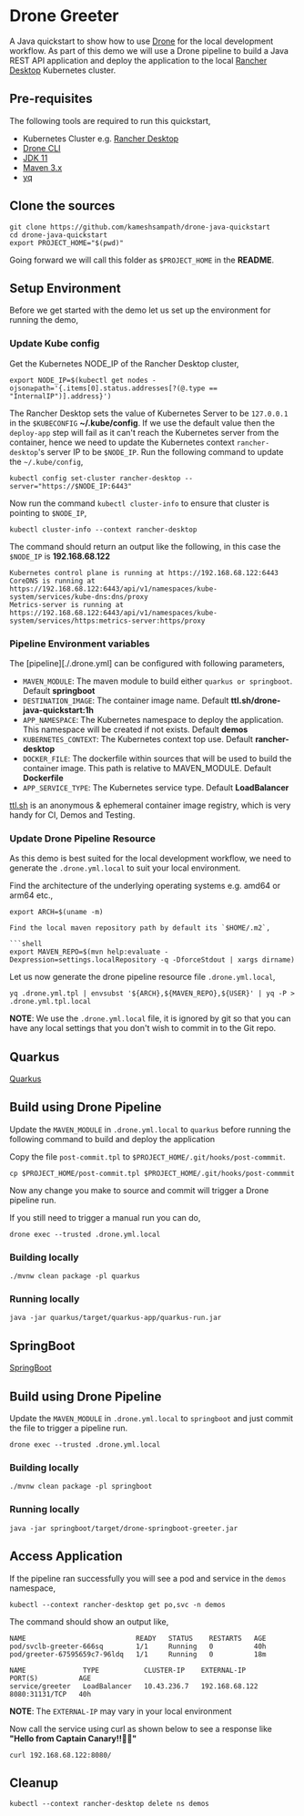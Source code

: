 # Drone Greeter

A Java quickstart to show how to use [Drone](https://drone.io) for the local development workflow. As part of this demo
we will use a Drone pipeline to build a Java REST API application and deploy the application to the
local [Rancher Desktop](https://rancherdesktop.io) Kubernetes cluster.

## Pre-requisites

The following tools are required to run this quickstart,

- Kubernetes Cluster e.g. [Rancher Desktop](https://rancherdesktop.io)
- [Drone CLI](https://docs.drone.io/cli/install/)
- [JDK 11](https://openjdk.java.net/projects/jdk/11/)
- [Maven 3.x](https://maven.apache.org/install.html)
- [yq](https://github.com/mikefarah/yq)

## Clone the sources

```shell
git clone https://github.com/kameshsampath/drone-java-quickstart
cd drone-java-quickstart
export PROJECT_HOME="$(pwd)"
```

Going forward we will call this folder as `$PROJECT_HOME` in the **README**.

## Setup Environment

Before we get started with the demo let us set up the environment for running the demo,

### Update Kube config

Get the Kubernetes NODE_IP of the Rancher Desktop cluster,

```shell
export NODE_IP=$(kubectl get nodes -ojson≥path='{.items[0].status.addresses[?(@.type == "InternalIP")].address}')
```

The Rancher Desktop sets the value of Kubernetes Server to be `127.0.0.1` in the `$KUBECONFIG` **~/.kube/config**. If we
use the default value then the `deploy-app` step will fail as it can't reach the Kubernetes server from the container,
hence we need to update the Kubernetes context `rancher-desktop`'s server IP to be `$NODE_IP`. Run the following command
to update the `~/.kube/config`,

```shell
kubectl config set-cluster rancher-desktop --server="https://$NODE_IP:6443"
```

Now run the command `kubectl cluster-info` to ensure that cluster is pointing to `$NODE_IP`,

```shell
kubectl cluster-info --context rancher-desktop
```

The command should return an output like the following, in this case the `$NODE_IP` is **192.168.68.122**

```shell
Kubernetes control plane is running at https://192.168.68.122:6443
CoreDNS is running at https://192.168.68.122:6443/api/v1/namespaces/kube-system/services/kube-dns:dns/proxy
Metrics-server is running at https://192.168.68.122:6443/api/v1/namespaces/kube-system/services/https:metrics-server:https/proxy
```

### Pipeline Environment variables

The [pipeline][./.drone.yml] can be configured with following parameters,

- `MAVEN_MODULE`:  The maven module to build either `quarkus or springboot`. Default **springboot**
- `DESTINATION_IMAGE`: The container image name. Default **ttl.sh/drone-java-quickstart:1h**
- `APP_NAMESPACE`: The Kubernetes namespace to deploy the application. This namespace will be created if not exists.
  Default **demos**
- `KUBERNETES_CONTEXT`: The Kubernetes context top use. Default **rancher-desktop**
- `DOCKER_FILE`: The dockerfile within sources that will be used to build the container image. This path is relative to
  MAVEN_MODULE. Default **Dockerfile**
- `APP_SERVICE_TYPE`: The Kubernetes service type. Default **LoadBalancer**

[ttl.sh](https://ttl.sh) is an anonymous & ephemeral container image registry, which is very handy for CI, Demos and
Testing.

### Update Drone Pipeline Resource

As this demo is best suited for the local development workflow, we need to generate the `.drone.yml.local` to suit your
local environment.

Find the architecture of the underlying operating systems e.g. amd64 or arm64 etc.,

```shell
export ARCH=$(uname -m)

Find the local maven repository path by default its `$HOME/.m2`,

```shell
export MAVEN_REPO=$(mvn help:evaluate -Dexpression=settings.localRepository -q -DforceStdout | xargs dirname)
```

Let us now generate the drone pipeline resource file `.drone.yml.local`,

```shell
yq .drone.yml.tpl | envsubst '${ARCH},${MAVEN_REPO},${USER}' | yq -P > .drone.yml.tpl.local
```

__NOTE__: We use the `.drone.yml.local` file, it is ignored by git so that you can have any local settings that you
don't wish to commit in to the Git repo.

## Quarkus

[Quarkus](./quarkus)

## Build using Drone Pipeline

Update the `MAVEN_MODULE` in `.drone.yml.local` to `quarkus` before running the following command to build and deploy
the application

Copy the file `post-commit.tpl` to `$PROJECT_HOME/.git/hooks/post-commmit`.

```shell
cp $PROJECT_HOME/post-commit.tpl $PROJECT_HOME/.git/hooks/post-commmit
```

Now any change you make to source and commit will trigger a Drone pipeline run.

If you still need to trigger a manual run you can do,

```shell
drone exec --trusted .drone.yml.local
```

### Building locally

```shell
./mvnw clean package -pl quarkus
```

### Running locally

```shell
java -jar quarkus/target/quarkus-app/quarkus-run.jar
```

## SpringBoot

[SpringBoot](./springboot)

## Build using Drone Pipeline

Update the `MAVEN_MODULE` in `.drone.yml.local` to `springboot` and just commit the file to trigger a pipeline run.

```shell
drone exec --trusted .drone.yml.local
```

### Building locally

```shell
./mvnw clean package -pl springboot
```

### Running locally

```shell
java -jar springboot/target/drone-springboot-greeter.jar
```

## Access Application

If the pipeline ran successfully you will see a pod and service in the `demos` namespace,

```shell
kubectl --context rancher-desktop get po,svc -n demos
```

The command should show an output like,

```shell
NAME                           READY   STATUS    RESTARTS   AGE
pod/svclb-greeter-666sq        1/1     Running   0          40h
pod/greeter-67595659c7-96ldq   1/1     Running   0          18m

NAME              TYPE           CLUSTER-IP    EXTERNAL-IP      PORT(S)          AGE
service/greeter   LoadBalancer   10.43.236.7   192.168.68.122   8080:31131/TCP   40h
```

__NOTE__: The `EXTERNAL-IP` may vary in your local environment

Now call the service using curl as shown below to see a response like **"Hello from Captain Canary!!🐥🚀"**

```shell
curl 192.168.68.122:8080/
````

## Cleanup

```shell
kubectl --context rancher-desktop delete ns demos
```